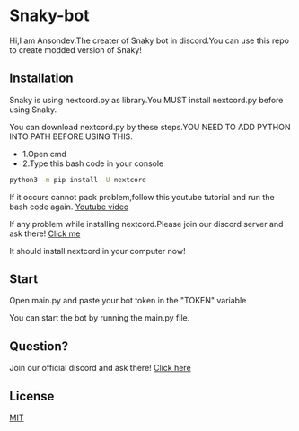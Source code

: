 # Snaky-bot

Hi,I am Ansondev.The creater of Snaky bot in discord.You can use this repo to create modded version of Snaky!

## Installation

Snaky is using nextcord.py as library.You MUST install nextcord.py before using Snaky.

You can download nextcord.py by these steps.YOU NEED TO ADD PYTHON INTO PATH BEFORE USING THIS.

- 1.Open cmd
- 2.Type this bash code in your console
```bash
python3 -m pip install -U nextcord
```
If it occurs cannot pack problem,follow this youtube tutorial and run the bash code again. [Youtube video](https://youtu.be/jyHtVRgHWbU?si=3nF-naEoLBrPgCNK)

If any problem while installing nextcord.Please join our discord server and ask there! [Click me](https://discord.com/invite/GPRwYfYH6Y)  

It should install nextcord in your computer now!

## Start

Open main.py and paste your bot token in the "TOKEN" variable

You can start the bot by running the main.py file.

## Question?

Join our official discord and ask there!
[Click here](https://discord.com/invite/GPRwYfYH6Y)

## License

[MIT](https://github.com/sunshinghin/Snaky-bot/blob/main/LICENSE)
